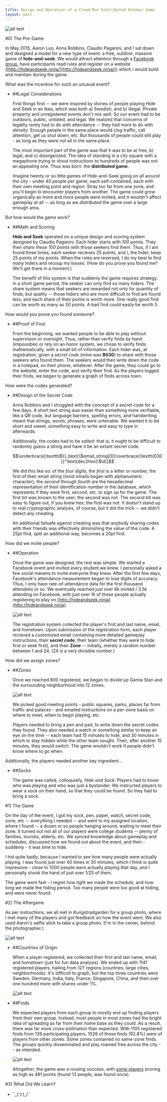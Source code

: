 ```yaml
---
title: Design and Operation of a Crowd-Run Distributed Outdoor Game
layout: post
---
```

![alt text](http://ambuc.github.io/has/map.png)

#0) The Pre-Game

In May 2015, Aaron Luo, Anna Robbins, Claudio Paganini, and I sat down and designed a model for a new type of event: a free, outdoor, massive game of **hide-and-seek**. We would attract attention through a [Facebook group](https://www.facebook.com/events/1568336823455138/), have participants read rules and register on a website ([http://hideandseek.ninja/](http://hideandseek.ninja/)) which I would build and maintain during the game.

What was the incentive for such an unusual event?

 - 	##Legal Considerations

	First things first -- we were inspired by stories of people playing Hide and Seek in an Ikea, which was both a) Swedish, and b) illegal. Private property and unregistered events don't mix well. So our event had to be outdoors, public, unlisted, and legal. We realized that concerns of legality rarely had to do with attendance -- they had more to do with *density*. Enough people in the same place would clog traffic, call attention, get us shut down, etc. But thousands of people could still play - as long as they were not all in the same place.

	The most important part of the game was that it was to be a) free, b) legal, and c) disorganized. The idea of standing in a city square with a megaphone trying to shout instructions to hundreds of people was not an appealing one. Thus was born: the **distributed game**.

	Imagine twenty or so little games of Hide-and-Seek going on all around the city - under 40 people per game, each self-contained, each with their own meeting point and region. Stray too far from one zone, and you'll begin to encounter players from another. The game could grow organically as more and more people were invited, and it wouldn't affect gameplay at all -- as long as we *distributed* the game over a large enough area.

But how would the game work?

 - ##Math and Scoring

	**Hide and Seek** operated on a unique design and scoring system designed by Claudio Paganini. Each hider starts with *100* points. They then *share these 100 points* with those seekers find them. Thus, if I am found three times, each seeker recieves 25 points, and I, the hider, keep 25 points of my points. When the roles are reversed, I do my best to find many hiders and recoup my losses. (How do you prove you found me? We'll get there in a moment.)

	The benefit of this system is that suddenly the game requires strategy. In a short game period, the seeker can only find so many hiders. The share system means that seekers are rewarded not only for quantity of finds, but quality -- those hiders who are more difficult to find are found less, and each share of their points is worth more. One really good find can be worth as many as *50* points. A bad find could easily be worth 5.

How would you prove you found someone?

 - 	##Proof of Find

	From the beginning, we wanted people to be able to play without supervision or oversight. Thus, rather than verify finds by hand (impossible) or rely on an honor system, we chose to verify finds mathematically, with a small bit of information. Each hider was, at registration, given a *secret code* (mine was **B030**) to share with those seekers who found them. The seekers would then write down the code in a notepad, on their phone, whatever. After the game, they could go to the website, enter the code, and verify their find. As the players logged their finds, we began to generate a graph of finds across town.

How were the codes generated?

 - 	##Design of the Secret Code

	Anna Robbins and I struggled with the concept of a *secret code* for a few days. A short text string was easier than something more verifiable, like a QR code, but language barriers, spelling errors, and handwriting meant that strings, words, phrases, were untenable. We wanted it to be short and sweet, something easy to write and easy to type in afterwards.

	Additionally, the codes had to be *salted*: that is, it ought to be difficult to randomly guess a string and have it be an extant secret code.

	$$\underbrace{\texttt{B}}_\text{\$email_string[0]}\overbrace{\texttt{030}}^\text{dec2hex(\$id)}$$

	We did this like so: of the *four digits*, the *first* is a letter or number, the first of their email string (most emails began with alphanumeric character); the *second through fourth* are the hexadecimal representation of their identification number in the database, which represents if they were first, second, etc. to sign up for the game. The first bit was known to the user; the second was not. The second bit was easy to figure out, if you knew hex; the first was not. It doesn't stand up to real cryptographic analysis, of course, but it did the trick -- we didn't detect any cheating.

	An additional failsafe against cheating was that anybody sharing codes with their friends was effectively diminishing the value of the code. A 25pt find, split an additional way, becomes a 20pt find.

How did we invite people?

 - ##Operation

	Once the game was designed, the rest was simple. We started a Facebook event and invited every student we knew. I personally asked a few social mavens to invite everyone they knew. After the first few days, Facebook's attendance measurement began to lose digits of accuracy. Thus, I only have rate-of-attendance data for the first thousand attendees or so. We eventually reached just over 6k invited / 3.5k attending on Facebook, with just over 1k of those people actually registering to play on [http://hideandseek.ninja](http://hideandseek.ninja).

	![alt text](http://ambuc.github.io/has/attending.png)

	The registration system collected the player's first and last name, email, and hometown. Upon submission of the registration form, each player recieved a customized email containing more detailed gameplay instructions, their **secret code**, their team (whether they were to hide first or seek first), and their **Zone** -- initially, merely a random number between 1 and 24. (24 is a very divisible number.)

How did we assign zones?

 -	##Zones

	Once we reached 800 registered, we began to divide up Gamla Stan and the surrounding neighborhood into 12 zones. 

	![alt text](http://ambuc.github.io/has/zones.png)

	We picked good meeting points - public squares, parks, places far from traffic and palaces - and emailed instructions on a per-zone basis on where to meet, when to begin playing, etc. 

	Players needed to bring a pen and pad, to write down the secret codes they found. They also needed a watch or something similar to keep an eye on the time -- each team had 15 minutes to hide, and 30 minutes in which to stay hidden while the other team sought. Then, after another 15 minutes, they would switch. The game wouldn't work if people didn't know where to go when.

Additionally, the players needed another key ingredient...

 - ##Socks

	The game was called, colloquially, *Hide and Sock*. Players had to know who was playing and who was just a bystander. We instructed players to wear a sock on their hand, so that they could be found. So they had to bring a sock.

#1) The Game

On the day of the event, I got my sock, pen, paper, watch, secret code, zone, etc -- everything I needed -- and went to my assigned location, where I found -- a dozen or so people hanging around, waiting to meet their zone. It turned out not all of our players were college students -- plenty of families, tourists, elderly, etc. We synced knowledge about gameplay and schedules, discussed how we found out about the event, and then - suddenly - it was time to hide.

I hid quite badly, because I wanted to see how many people were actually playing. I was found just over 40 times in 30 minutes, which I think is quite impressive - close to 1000 people were actually playing that day, and I personally shook the hand of just over 1/25 of them.

The game went fast - I regret how tight we made the schedule, and how long we made the hiding period. Too many people were too good at hiding, and were never found.

#2) The Aftergame

As per instructions, we all met in Kungstradgarden for a group photo, where I met many of the players and got feedback on how the event went. We also used Aaron's selfie stick to take a group photo. (I'm in the center, behind the photographer.)

![alt text](http://ambuc.github.io/has/photo.jpg)

 - 	##Countries of Origin

	When a player registered, we collected their first and last name, email, and hometown (just for fun data analysis). We ended up with 1141 registered players, hailing from 127 regions (countries, large cities, neighborhoods). It's difficult to graph, but the top three countries were Sweden, Germany, India, Italy, France, Singapore, China, and then over one hundred more with shares under 1%.

	![alt text](http://ambuc.github.io/has/origins.png)

 - 	##Finds

	We expected players from each group to mostly end up finding players from their own group. Instead, most people in most zones had the bright idea of spreading as far from their home base as they could. As a result, there was far more cross-pollination than expected. With 1105 registered finds from 139 participating players, 1026 of those finds (92.8%) were of players from other zones. Some zones contained no same-zone finds. The groups quickly disseminated and play roamed free across the city -- as intended.

	![alt text](http://ambuc.github.io/has/finds.png)

	Altogether, the game was a rousing success, with  [some players](http://hideandseek.ninja/rankings.php) scoring as high as 481 points (found 13 people, was found once). 

#3) What Did We Learn?

 - 	¯\_(ツ)_/¯